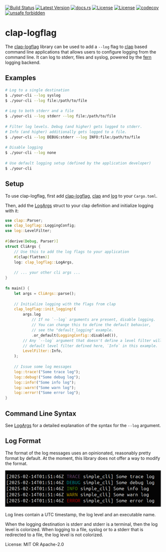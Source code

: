 [![Build Status](https://github.com/smessmer/clap-logflag/actions/workflows/ci.yml/badge.svg)](https://github.com/smessmer/clap-logflag/actions/workflows/ci.yml)
[![Latest Version](https://img.shields.io/crates/v/clap-logflag.svg)](https://crates.io/crates/clap-logflag)
[![docs.rs](https://docs.rs/clap-logflag/badge.svg)](https://docs.rs/clap-logflag)
[![License](https://img.shields.io/badge/license-MIT-blue.svg)](https://github.com/smessmer/clap-logflag/blob/master/LICENSE-MIT)
[![License](https://img.shields.io/badge/license-APACHE-blue.svg)](https://github.com/smessmer/clap-logflag/blob/master/LICENSE-APACHE)
[![codecov](https://codecov.io/gh/smessmer/clap-logflag/branch/master/graph/badge.svg?token=FRSBH7YYA9)](https://codecov.io/gh/smessmer/clap-logflag)
[![unsafe forbidden](https://img.shields.io/badge/unsafe-forbidden-success.svg)](https://github.com/rust-secure-code/safety-dance/)

# clap-logflag

<!-- cargo-rdme start -->

The [clap-logflag](https://crates.io/crates/clap-logflag) library can be used to add a `--log` flag to
[clap](https://crates.io/crates/clap) based command line applications that allows users to configure
logging from the command line. It can log to stderr, files and syslog, powered by the
[fern](https://crates.io/crates/fern) logging backend.

## Examples
```bash
# Log to a single destination
$ ./your-cli --log syslog
$ ./your-cli --log file:/path/to/file

# Log to both stderr and a file
$ ./your-cli --log stderr --log file:/path/to/file

# Filter log levels. Debug (and higher) gets logged to stderr.
# Info (and higher) additionally gets logged to a file.
$ ./your-cli --log DEBUG:stderr --log INFO:file:/path/to/file

# Disable logging
$ ./your-cli --log none

# Use default logging setup (defined by the application developer)
$ ./your-cli
```

## Setup
To use clap-logflag, first add [clap-logflag](https://crates.io/crates/clap-logflag), [clap](https://crates.io/crates/clap) and [log](https://crates.io/crates/log) to your `Cargo.toml`.

Then, add the [LogArgs](https://docs.rs/clap-logflag/latest/clap_logflag/clap/struct.LogArgs.html) struct to your clap definition and initialize logging with it:

```rust
use clap::Parser;
use clap_logflag::LoggingConfig;
use log::LevelFilter;

#[derive(Debug, Parser)]
struct CliArgs {
    // Use this to add the log flags to your application
    #[clap(flatten)]
    log: clap_logflag::LogArgs,
    
    // ... your other cli args ...
}

fn main() {
    let args = CliArgs::parse();

    // Initialize logging with the flags from clap
    clap_logflag::init_logging!(
        args.log
            // If no `--log` arguments are present, disable logging.
            // You can change this to define the default behavior,
            // see the "default_logging" example.
            .or_default(LoggingConfig::disabled()),
        // Any `--log` argument that doesn't define a level filter will use the
        // default level filter defined here, `Info` in this example.
        LevelFilter::Info,
    );

    // Issue some log messages
    log::trace!("Some trace log");
    log::debug!("Some debug log");
    log::info!("Some info log");
    log::warn!("Some warn log");
    log::error!("Some error log");
}
```

## Command Line Syntax
See [LogArgs](https://docs.rs/clap-logflag/latest/clap_logflag/clap/struct.LogArgs.html) for a detailed explanation of the syntax for the `--log` argument.

## Log Format
The format of the log messages uses an opinionated, reasonably pretty format by default. At the moment, this library does not offer a way to modify the format.

![Example log file](example_log.png)

Log lines contain a UTC timestamp, the log level and an executable name.

When the logging destination is stderr and stderr is a terminal, then the log level is colorized.
When logging to a file, syslog or to a stderr that is redirected to a file, the log level is not colorized.

<!-- cargo-rdme end -->

License: MIT OR Apache-2.0
